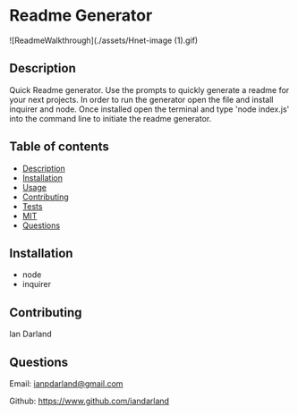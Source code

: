# Readme Generator
![ReadmeWalkthrough](./assets/Hnet-image (1).gif) 

## Description

Quick Readme generator. Use the prompts to quickly generate a readme for your next projects. In order to run the generator open the file and install inquirer and node. Once installed open the terminal and type 'node index.js' into the command line to initiate the readme generator. 

## Table of contents

- [Description](#description)
- [Installation](#installation)
- [Usage](#usage)
- [Contributing](#contributing)
- [Tests](#tests)
- [MIT](#MIT)
- [Questions](#questions)

## Installation

- node 
- inquirer

## Contributing

Ian Darland

## Questions

Email: ianpdarland@gmail.com

Github: https://www.github.com/iandarland
      